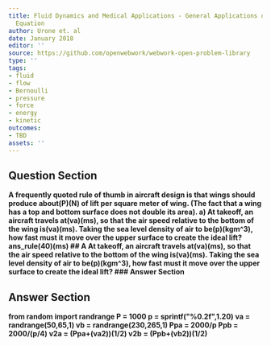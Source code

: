 ```yaml
---
title: Fluid Dynamics and Medical Applications - General Applications of Bernoullis
  Equation
author: Urone et. al
date: January 2018
editor: ''
source: https://github.com/openwebwork/webwork-open-problem-library
type: ''
tags:
- fluid
- flow
- Bernoulli
- pressure
- force
- energy
- kinetic
outcomes:
- TBD
assets: ''
---
```


## Question Section 

<b>
A frequently quoted rule of thumb in aircraft design is that wings should produce about(P)(N) of lift per square meter of wing. (The fact that a wing has a top and bottom surface does not double its area). 
a) At takeoff, an aircraft travels at(va)(ms), so that the air speed relative to the bottom of the wing is(va)(ms). Taking the sea level density of air to be(p)(kgm^3), how fast must it move over the upper surface to create the ideal lift?
ans_rule(40)(ms)
## A
At takeoff, an aircraft travels at(va)(ms), so that the air speed relative to the bottom of the wing is(va)(ms). Taking the sea level density of air to be(p)(kgm^3), how fast must it move over the upper surface to create the ideal lift?
### Answer Section


## Answer Section

from random import randrange
P = 1000
p = sprintf("%0.2f",1.20)
va = randrange(50,65,1)
vb = randrange(230,265,1)
Ppa = 2000/p
Ppb = 2000/(p/4)
v2a = (Ppa+(va**2))**(1/2)
v2b = (Ppb+(vb**2))**(1/2)